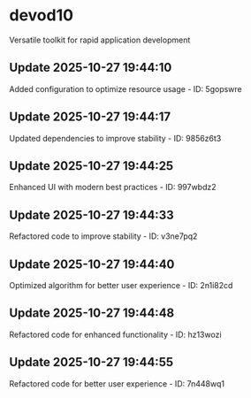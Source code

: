 # devod10
Versatile toolkit for rapid application development

## Update 2025-10-27 19:44:10
Added configuration to optimize resource usage - ID: 5gopswre


## Update 2025-10-27 19:44:17
Updated dependencies to improve stability - ID: 9856z6t3


## Update 2025-10-27 19:44:25
Enhanced UI with modern best practices - ID: 997wbdz2


## Update 2025-10-27 19:44:33
Refactored code to improve stability - ID: v3ne7pq2


## Update 2025-10-27 19:44:40
Optimized algorithm for better user experience - ID: 2n1i82cd


## Update 2025-10-27 19:44:48
Refactored code for enhanced functionality - ID: hz13wozi


## Update 2025-10-27 19:44:55
Refactored code for better user experience - ID: 7n448wq1

